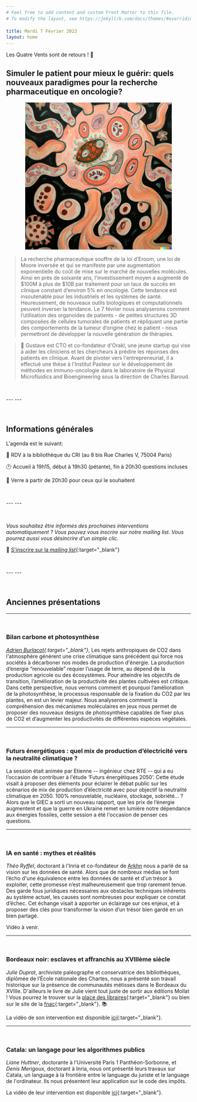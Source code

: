 ```yaml
---
# Feel free to add content and custom Front Matter to this file.
# To modify the layout, see https://jekyllrb.com/docs/themes/#overriding-theme-defaults

title: Mardi 7 Février 2023
layout: home
---
```


Les Quatre Vents sont de retours ! 🎉


## Simuler le patient pour mieux le guérir: quels nouveaux paradigmes pour la recherche pharmaceutique en oncologie?


<figure class="item">
<div style="text-align: center"><img src="gustave.png" height="400" /></div>
  <figcaption class="name visuals"></figcaption>
</figure>

>La recherche pharmaceutique souffre de la loi d’Eroom, une loi de Moore inversée et qui se manifeste par une augmentation exponentielle du coût de mise sur le marché de nouvelles molécules. Ainsi en près de soixante ans, l'investissement moyen a augmenté de $100M à plus de $10B par traitement pour un taux de succès en clinique constant d’environ 5% en oncologie. Cette tendance est insoutenable pour les industriels et les systèmes de santé. Heureusement, de nouveaux outils biologiques et computationnels peuvent inverser la tendance. Le 7 février nous analyserons comment l’utilisation des organoides de patients - de petites structures 3D composées de cellules tumorales de patients et répliquant une partie des comportements de la tumeur d’origine chez le patient - nous permettront de développer la nouvelle génération de thérapies.


> 📜 Gustave est CTO et co-fondateur d'Orakl, une jeune startup qui vise à aider les cliniciens et les chercheurs à prédire les réponses des patients en clinique. Avant de pivoter vers l'entrepreneuriat, il a effectué une thèse à l'Institut Pasteur sur le développement de méthodes en immuno-oncologie dans le laboratoire de Physical Microfluidics and Bioengineering sous la direction de Charles Baroud.

<p>&nbsp;</p>
---
---

<p>&nbsp;</p>

## Informations générales 

L'agenda est le suivant:

📍 RDV à la bibliothèque du CRI (au 8 bis Rue Charles V, 75004 Paris)

🕐 Accueil à 19h15, début à 19h30 (pétante), fin à 20h30 questions incluses

🍷 Verre à partir de 20h30 pour ceux qui le souhaitent

<p>&nbsp;</p>
---
---

<p>&nbsp;</p>

*Vous souhaitez être informés des prochaines interventions automatiquement ? Vous pouvez vous inscrire sur notre mailing list. Vous pourrez aussi vous désincrire d'un simple clic.*

📝 [S'inscrire sur la *mailing list*](https://forms.gle/FN4UTvceSnc6Zb9K7){:target="_blank"}

<p>&nbsp;</p>
---
---
<p>&nbsp;</p>

## Anciennes présentations

***
<p>&nbsp;</p>

### Bilan carbone et photosynthèse

*[Adrien Burlacot](https://www.aburlacot.com/Hola){:target="_blank"}*, Les rejets anthropiques de CO2 dans l'atmosphère génèrent une crise climatique sans précédent qui force nos sociétés à décarboner nos modes de production d'énergie. La production d’energie “renouvelable” requier l’usage de terre, au dépend de la production agricole ou des écosystèmes. Pour atteindre les objectifs de transition, l’amélioration de la productivité des plantes cultivées est critique. Dans cette perspective, nous verrons comment et pourquoi l’amélioration de la photosynthèse, le processus responsable de la fixation du CO2 par les plantes, en est un levier majeur. Nous analyserons comment la compréhension des mécanismes moléculaires en jeux nous permet de proposer des nouveaux designs de photosynthèse capables de fixer plus de CO2 et d’augmenter les productivités de différentes espèces végétales.


***
<p>&nbsp;</p>

### Futurs énergétiques : quel mix de production d’électricité vers la neutralité climatique ?

La session était animée par Etienne -- ingénieur chez RTE -- qui a eu l’occasion de contribuer à l'étude ‘Futurs énergétiques 2050’. Cette étude visait à proposer des éléments pour éclairer le débat public sur les scénarios de mix de production d’électricité avec pour objectif la neutralité climatique en 2050. 100% renouvelable, nucléaire, stockage, sobriété… ?  Alors que le GIEC a sorti un nouveau rapport, que les prix de l’énergie augmentent et que la guerre en Ukraine remet en lumière notre dépendance aux énergies fossiles, cette session a été l'occasion de penser ces questions.


***
<p>&nbsp;</p>


### IA en santé : mythes et réalités

*Théo Ryffel*, doctorant à l'Inria et co-fondateur de [Arkhn](https://arkhn.com/) nous a parlé de sa vision sur les données de santé. Alors que de nombreux médias se font l’écho d'une équivalence entre les données de santé et d'un trésor à exploiter, cette promesse n’est malheureusement que trop rarement tenue. Des garde fous juridiques nécessaires aux obstacles techniques inhérents au système actuel, les causes sont nombreuses pour expliquer ce constat d’échec. Cet échange visait à apporter un éclairage sur ces enjeux, et à proposer des clés pour transformer la vision d’un trésor bien gardé en un bien partagé.

Vidéo à venir.


***
<p>&nbsp;</p>

### Bordeaux noir: esclaves et affranchis au XVIIIème siècle

*Julie Duprat*, archiviste paléographe et conservatrice des bibliothèques, diplômée de l’École nationale des Chartes, nous a présenté son travail historique sur la présence de communautés métisses dans le Bordeaux du XVIIIe. D'ailleurs le livre de Julie vient tout juste de sortir aux éditions Mollat ! Vous pourrez le trouver sur la [place des libraires](https://www.placedeslibraires.fr/livre/9782358770262-bordeaux-metisse-esclaves-et-affranchis-du-xviiie-a-l-empire-julie-duprat/){:target="_blank"} ou bien sur le site de la [fnac](https://livre.fnac.com/a16180917/Julie-Duprat-Bordeaux-Metisse-Esclaves-et-Affranchis-du-XVIIIe-a-l-Empire){:target="_blank"}. 📚

La vidéo de son intervention est disponible [ici](https://www.youtube.com/watch?v=L2z1XNOh1Fw){:target="_blank"}.
 
***
<p>&nbsp;</p>

### Catala: un langage pour les algorithmes publics

*Liane Huttner*, doctorante à l'Université Paris 1 Panthéon-Sorbonne, et *Denis Merigoux*, doctorant à Inria, nous ont présenté leurs travaux sur Catala, un language à la frontière entre le language du juriste et le language de l'ordinateur. Ils nous présentent leur application sur le code des impôts.

La vidéo de leur intervention est disponible [ici](https://www.youtube.com/watch?v=xTI6NS6vNfY){:target="_blank"}.
